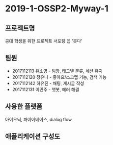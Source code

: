 ﻿2019-1-OSSP2-Myway-1
====================

프로젝트명
----------
공대 학생을 위한 프로젝트 서포팅 앱 '붓다'

팀원
---
- 2017112113 유소영 - 팀장, 태그별 분류, 세션 유지
- 2017112120 정유나 - 좋아요/스크랩 기능, 검색 기능
- 2017112142 하유진 - 채팅, 게시글 작성
- 2017112131 이민주 - 챗봇, 에러 해결

사용한 플랫폼
------------

아이오닉, 파이어베이스, dialog flow

애플리케이션 구성도
------------------
